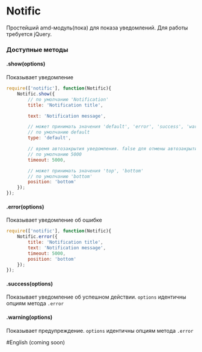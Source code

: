 Notific
==========

Простейший amd-модуль(пока) для показа уведомлений. Для работы требуется jQuery.

### Доступные методы

#### .show(options)

Показывает уведомление

```JavaScript
require(['notific'], function(Notific){
    Notific.show({
        // по умолчанию 'Notification'
        title: 'Notification title',

        text: 'Notification message',

        // может принимать значения 'default', 'error', 'success', 'warning'
        // по умолчанию default
        type: 'default',

        // время автозакрытия уведомления. false для отмены автозакрытия
        // по умолчанию 5000
        timeout: 5000,

        // может принимать значения 'top', 'bottom'
        // по умолчанию 'bottom'
        position: 'bottom'
    });
});
```

#### .error(options)

Показывает уведомление об ошибке

```JavaScript
require(['notific'], function(Notific){
    Notific.error({
        title: 'Notification title',
        text: 'Notification message',
        timeout: 5000,
        position: 'bottom'
    });
});
```

#### .success(options)

Показывает уведомление об успешном действии.
```options``` идентичны опциям метода ```.error```

#### .warning(options)

Показывает предупреждение.
```options``` идентичны опциям метода ```.error```

#English
(coming soon)
